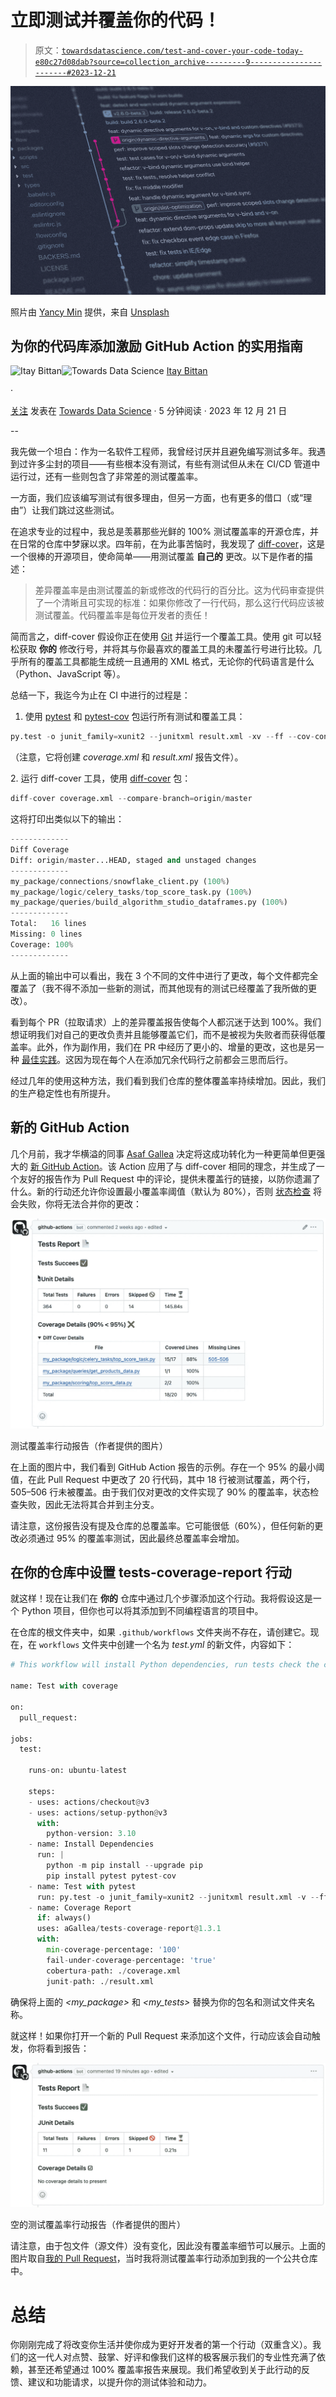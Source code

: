 # 立即测试并覆盖你的代码！

> 原文：[`towardsdatascience.com/test-and-cover-your-code-today-e80c27d08dab?source=collection_archive---------9-----------------------#2023-12-21`](https://towardsdatascience.com/test-and-cover-your-code-today-e80c27d08dab?source=collection_archive---------9-----------------------#2023-12-21)

![](img/af5766108dd178f5b281077655b09ca8.png)

照片由 [Yancy Min](https://unsplash.com/@yancymin?utm_source=medium&utm_medium=referral) 提供，来自 [Unsplash](https://unsplash.com/?utm_source=medium&utm_medium=referral)

## 为你的代码库添加激励 GitHub Action 的实用指南

[](https://itay-bittan.medium.com/?source=post_page-----e80c27d08dab--------------------------------)![Itay Bittan](https://itay-bittan.medium.com/?source=post_page-----e80c27d08dab--------------------------------)[](https://towardsdatascience.com/?source=post_page-----e80c27d08dab--------------------------------)![Towards Data Science](https://towardsdatascience.com/?source=post_page-----e80c27d08dab--------------------------------) [Itay Bittan](https://itay-bittan.medium.com/?source=post_page-----e80c27d08dab--------------------------------)

·

[关注](https://medium.com/m/signin?actionUrl=https%3A%2F%2Fmedium.com%2F_%2Fsubscribe%2Fuser%2F43233e94ad28&operation=register&redirect=https%3A%2F%2Ftowardsdatascience.com%2Ftest-and-cover-your-code-today-e80c27d08dab&user=Itay+Bittan&userId=43233e94ad28&source=post_page-43233e94ad28----e80c27d08dab---------------------post_header-----------) 发表在 [Towards Data Science](https://towardsdatascience.com/?source=post_page-----e80c27d08dab--------------------------------) · 5 分钟阅读 · 2023 年 12 月 21 日 [](https://medium.com/m/signin?actionUrl=https%3A%2F%2Fmedium.com%2F_%2Fvote%2Ftowards-data-science%2Fe80c27d08dab&operation=register&redirect=https%3A%2F%2Ftowardsdatascience.com%2Ftest-and-cover-your-code-today-e80c27d08dab&user=Itay+Bittan&userId=43233e94ad28&source=-----e80c27d08dab---------------------clap_footer-----------)

--

[](https://medium.com/m/signin?actionUrl=https%3A%2F%2Fmedium.com%2F_%2Fbookmark%2Fp%2Fe80c27d08dab&operation=register&redirect=https%3A%2F%2Ftowardsdatascience.com%2Ftest-and-cover-your-code-today-e80c27d08dab&source=-----e80c27d08dab---------------------bookmark_footer-----------)

我先做一个坦白：作为一名软件工程师，我曾经讨厌并且避免编写测试多年。我遇到过许多尘封的项目——有些根本没有测试，有些有测试但从未在 CI/CD 管道中运行过，还有一些则包含了非常差的测试覆盖率。

一方面，我们应该编写测试有很多理由，但另一方面，也有更多的借口（或“理由”）让我们跳过这些测试。

在追求专业的过程中，我总是羡慕那些光鲜的 100% 测试覆盖率的开源仓库，并在日常的仓库中梦寐以求。四年前，在为此事苦恼时，我发现了 [diff-cover](https://github.com/Bachmann1234/diff_cover)，这是一个很棒的开源项目，使命简单——用测试覆盖 **自己的** 更改。以下是作者的描述：

> 差异覆盖率是由测试覆盖的新或修改的代码行的百分比。这为代码审查提供了一个清晰且可实现的标准：如果你修改了一行代码，那么这行代码应该被测试覆盖。代码覆盖率是每位开发者的责任！

简而言之，diff-cover 假设你正在使用 [Git](https://git-scm.com/) 并运行一个覆盖工具。使用 git 可以轻松获取 **你的** 修改行号，并将其与你最喜欢的覆盖工具的未覆盖行号进行比较。几乎所有的覆盖工具都能生成统一且通用的 XML 格式，无论你的代码语言是什么（Python、JavaScript 等）。

总结一下，我迄今为止在 CI 中进行的过程是：

1.  使用 [pytest](https://pypi.org/project/pytest/) 和 [pytest-cov](https://pypi.org/project/pytest-cov/) 包运行所有测试和覆盖工具：

```py
py.test -o junit_family=xunit2 --junitxml result.xml -xv --ff --cov-config=.coveragerc --cov=<my_package> --cov-report=xml --cov-report=term <tests_package>
```

（注意，它将创建 *coverage.xml* 和 *result.xml* 报告文件）。

2\. 运行 diff-cover 工具，使用 [diff-cover](https://pypi.org/project/diff-cover/) 包：

```py
diff-cover coverage.xml --compare-branch=origin/master
```

这将打印出类似以下的输出：

```py
-------------
Diff Coverage
Diff: origin/master...HEAD, staged and unstaged changes
-------------
my_package/connections/snowflake_client.py (100%)
my_package/logic/celery_tasks/top_score_task.py (100%)
my_package/queries/build_algorithm_studio_dataframes.py (100%)
-------------
Total:   16 lines
Missing: 0 lines
Coverage: 100%
-------------
```

从上面的输出中可以看出，我在 3 个不同的文件中进行了更改，每个文件都完全覆盖了（我不得不添加一些新的测试，而其他现有的测试已经覆盖了我所做的更改）。

看到每个 PR（拉取请求）上的差异覆盖报告使每个人都沉迷于达到 100%。我们想证明我们对自己的更改负责并且能够覆盖它们，而不是被视为失败者而获得低覆盖率。此外，作为副作用，我们在 PR 中经历了更小的、增量的更改，这也是另一种 [最佳实践](https://www.awesomecodereviews.com/best-practices/code-review-best-practices/#small)。这因为现在每个人在添加冗余代码行之前都会三思而后行。

经过几年的使用这种方法，我们看到我们仓库的整体覆盖率持续增加。因此，我们的生产稳定性也有所提升。

## 新的 GitHub Action

几个月前，我才华横溢的同事 [Asaf Gallea](https://medium.com/@asafgallea) 决定将这成功转化为一种更简单但更强大的 [新 GitHub Action](https://github.com/aGallea/tests-coverage-report)。该 Action 应用了与 diff-cover 相同的理念，并生成了一个友好的报告作为 Pull Request 中的评论，提供未覆盖行的链接，以防你遗漏了什么。新的行动还允许你设置最小覆盖率阈值（默认为 80%），否则 [状态检查](https://docs.github.com/en/pull-requests/collaborating-with-pull-requests/collaborating-on-repositories-with-code-quality-features/about-status-checks) 将会失败，你将无法合并你的更改：

![](img/b0c7cc29e6f003b70fffc03d54fed10f.png)

测试覆盖率行动报告（作者提供的图片）

在上面的图片中，我们看到 GitHub Action 报告的示例。存在一个 95% 的最小阈值，在此 Pull Request 中更改了 20 行代码，其中 18 行被测试覆盖，两个行，505–506 行未被覆盖。由于我们仅对更改的文件实现了 90% 的覆盖率，状态检查失败，因此无法将其合并到主分支。

请注意，这份报告没有提及仓库的总覆盖率。它可能很低（60%），但任何新的更改必须通过 95% 的覆盖率测试，因此最终总覆盖率会增加。

## 在你的仓库中设置 tests-coverage-report 行动

就这样！现在让我们在 **你的** 仓库中通过几个步骤添加这个行动。我将假设这是一个 Python 项目，但你也可以将其添加到不同编程语言的项目中。

在仓库的根文件夹中，如果 `.github/workflows` 文件夹尚不存在，请创建它。现在，在 `workflows` 文件夹中创建一个名为 *test.yml* 的新文件，内容如下：

```py
# This workflow will install Python dependencies, run tests check the coverage

name: Test with coverage

on:
  pull_request:

jobs:
  test:

    runs-on: ubuntu-latest

    steps:
    - uses: actions/checkout@v3
    - uses: actions/setup-python@v3
      with:
        python-version: 3.10
    - name: Install Dependencies
      run: |
        python -m pip install --upgrade pip
        pip install pytest pytest-cov
    - name: Test with pytest
      run: py.test -o junit_family=xunit2 --junitxml result.xml -v --ff --cov=<my_package> --cov-report=xml --cov-report=term <my_tests>
    - name: Coverage Report
      if: always()
      uses: aGallea/tests-coverage-report@1.3.1
      with:
        min-coverage-percentage: '100'
        fail-under-coverage-percentage: 'true'
        cobertura-path: ./coverage.xml
        junit-path: ./result.xml
```

确保将上面的 *<my_package>* 和 *<my_tests>* 替换为你的包名和测试文件夹名称。

就这样！如果你打开一个新的 Pull Request 来添加这个文件，行动应该会自动触发，你将看到报告：

![](img/46a951d7e303527895870e26d9c1364e.png)

空的测试覆盖率行动报告（作者提供的图片）

请注意，由于包文件（源文件）没有变化，因此没有覆盖率细节可以展示。上面的图片取自[我的 Pull Request](https://github.com/itayB/serversion/pull/14)，当时我将测试覆盖率行动添加到我的一个公共仓库中。

# 总结

你刚刚完成了将改变你生活并使你成为更好开发者的第一个行动（双重含义）。我们的这一代人对点赞、鼓掌、好评和像我们这样的极客展示我们的专业性充满了依赖，甚至还希望通过 100% 覆盖率报告来展现。我们希望收到关于此行动的反馈、建议和功能请求，以提升你的测试体验和动力。
